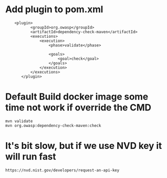 # Add plugin to pom.xml
    	<plugin>
               <groupId>org.owasp</groupId>
               <artifactId>dependency-check-maven</artifactId>
               <executions>
                   <execution>
                       <phase>validate</phase>

                       <goals>
                           <goal>check</goal>
                       </goals>
                   </execution>
               </executions>
           </plugin>


# Default Build docker image some time not work if override the CMD
	mvn validate
	mvn org.owasp:dependency-check-maven:check


# It's bit slow, but if we use NVD key it will run fast
	https://nvd.nist.gov/developers/request-an-api-key




